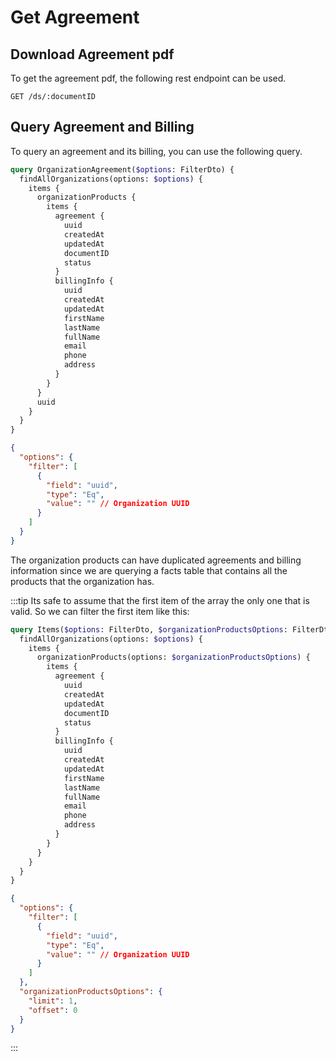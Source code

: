 # Get Agreement

## Download Agreement pdf

To get the agreement pdf, the following rest endpoint can be used.

```http
GET /ds/:documentID
```

## Query Agreement and Billing

To query an agreement and its billing, you can use the following query.

```graphql
query OrganizationAgreement($options: FilterDto) {
  findAllOrganizations(options: $options) {
    items {
      organizationProducts {
        items {
          agreement {
            uuid
            createdAt
            updatedAt
            documentID
            status
          }
          billingInfo {
            uuid
            createdAt
            updatedAt
            firstName
            lastName
            fullName
            email
            phone
            address
          }
        }
      }
      uuid
    }
  }
}
```

```json
{
  "options": {
    "filter": [
      {
        "field": "uuid",
        "type": "Eq", 
        "value": "" // Organization UUID
      }
    ]
  }
}
```

The organization products can have duplicated agreements and billing information since we are querying a facts table that contains all the products that the organization has.

:::tip
Its safe to assume that the first item of the array the only one that is valid. So we can filter the first item like this:


```graphql
query Items($options: FilterDto, $organizationProductsOptions: FilterDto) {
  findAllOrganizations(options: $options) {
    items {
      organizationProducts(options: $organizationProductsOptions) {
        items {
          agreement {
            uuid
            createdAt
            updatedAt
            documentID
            status
          }
          billingInfo {
            uuid
            createdAt
            updatedAt
            firstName
            lastName
            fullName
            email
            phone
            address
          }
        }
      }
    }
  }
}
```

```json
{
  "options": {
    "filter": [
      {
        "field": "uuid",
        "type": "Eq",
        "value": "" // Organization UUID
      }
    ]
  },
  "organizationProductsOptions": {
    "limit": 1,
    "offset": 0
  }
}
```
:::